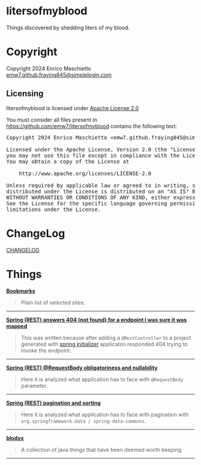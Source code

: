 # litersofmyblood

Things discovered by shedding liters of my blood.

# Copyright

Copyright 2024 Enrico Maschietto <emw7.github.fraying845@simplelogin.com>

## Licensing

litersofmyblood is licensed under [Apache License 2.0](../LICENSE)

You must consider all files present in https://github.com/emw7/litersofmyblood contains the following text:

<pre>
Copyright 2024 Enrico Maschietto &lt;emw7.github.fraying845@simplelogin.com&gt;

Licensed under the Apache License, Version 2.0 (the "License");
you may not use this file except in compliance with the License.
You may obtain a copy of the License at

    http://www.apache.org/licenses/LICENSE-2.0

Unless required by applicable law or agreed to in writing, software
distributed under the License is distributed on an "AS IS" BASIS,
WITHOUT WARRANTIES OR CONDITIONS OF ANY KIND, either express or implied.
See the License for the specific language governing permissions and
limitations under the License.
</pre>

# ChangeLog

[CHANGELOG](./CHANGELOG)

# Things

**[Bookmarks](./Bookmarks/README.md)**

> Plain list of selected sites.

---

**[Spring (REST) answers 404 (not found) for a endpoint I was sure it was mapped](./Spring_(REST)_answers_404_(not_found)_for_a_endpoint_I_was_sure_it_was_mapped/README.md)**

> This was written because after adding a `@RestController` to a project generated with [spring initializer](https://start.spring.io/) applicaton responded 404 trying to invoke the endpoint.

---

**[Spring (REST) @RequestBody obligatoriness and nullability](./Spring_(REST)_@RequestBody_obligatoriness_and_nullability/README.md)**

> Here it is analyzed what application has to face with `@RequestBody` parameter.

---

**[Spring (REST) pagination and sorting](./Spring_(REST)_pagination_and_sorting/README.md)**

> Here it is analyzed what application has to face with pagination with `org.springframework.data / spring-data-commons`.

---

**[blodyx](./bloodyx/README.md)**

> A collection of java things that have been deemed worth keeping.

---
